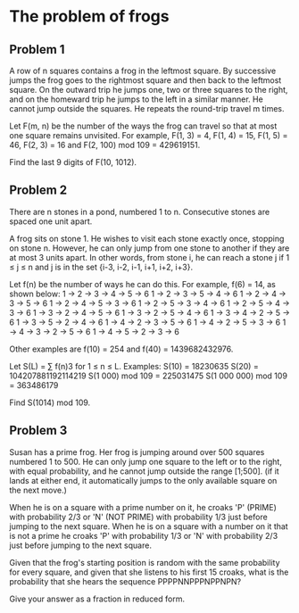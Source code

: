 # The problem of frogs

## Problem 1
A row of n squares contains a frog in the leftmost square. 
By successive jumps the frog goes to the rightmost square and then back to the leftmost square. 
On the outward trip he jumps one, two or three squares to the right, and on the homeward trip he jumps to the left in a similar manner. 
He cannot jump outside the squares. He repeats the round-trip travel m times.

Let F(m, n) be the number of the ways the frog can travel so that at most one square remains unvisited.
For example, F(1, 3) = 4, F(1, 4) = 15, F(1, 5) = 46, F(2, 3) = 16 and F(2, 100) mod 109 = 429619151.

Find the last 9 digits of F(10, 1012).

## Problem 2
There are n stones in a pond, numbered 1 to n. Consecutive stones are spaced one unit apart.

A frog sits on stone 1. He wishes to visit each stone exactly once, stopping on stone n. However, he can only jump from one stone to another if they are at most 3 units apart. In other words, from stone i, he can reach a stone j if 1 ≤ j ≤ n and j is in the set {i-3, i-2, i-1, i+1, i+2, i+3}.

Let f(n) be the number of ways he can do this. For example, f(6) = 14, as shown below:
1 → 2 → 3 → 4 → 5 → 6 
1 → 2 → 3 → 5 → 4 → 6 
1 → 2 → 4 → 3 → 5 → 6 
1 → 2 → 4 → 5 → 3 → 6 
1 → 2 → 5 → 3 → 4 → 6 
1 → 2 → 5 → 4 → 3 → 6 
1 → 3 → 2 → 4 → 5 → 6 
1 → 3 → 2 → 5 → 4 → 6 
1 → 3 → 4 → 2 → 5 → 6 
1 → 3 → 5 → 2 → 4 → 6 
1 → 4 → 2 → 3 → 5 → 6 
1 → 4 → 2 → 5 → 3 → 6 
1 → 4 → 3 → 2 → 5 → 6 
1 → 4 → 5 → 2 → 3 → 6

Other examples are f(10) = 254 and f(40) = 1439682432976.

Let S(L) = ∑ f(n)3 for 1 ≤ n ≤ L.
Examples:
S(10) = 18230635
S(20) = 104207881192114219
S(1 000) mod 109 = 225031475
S(1 000 000) mod 109 = 363486179

Find S(1014) mod 109.

## Problem 3
Susan has a prime frog.
Her frog is jumping around over 500 squares numbered 1 to 500. 
He can only jump one square to the left or to the right, with equal probability, and he cannot jump outside the range [1;500].
(if it lands at either end, it automatically jumps to the only available square on the next move.)

When he is on a square with a prime number on it, he croaks 'P' (PRIME) with probability 2/3 or 'N' (NOT PRIME) with probability 1/3 just before jumping to the next square.
When he is on a square with a number on it that is not a prime he croaks 'P' with probability 1/3 or 'N' with probability 2/3 just before jumping to the next square.

Given that the frog's starting position is random with the same probability for every square, and given that she listens to his first 15 croaks, what is the probability that she hears the sequence PPPPNNPPPNPPNPN?

Give your answer as a fraction in reduced form.
